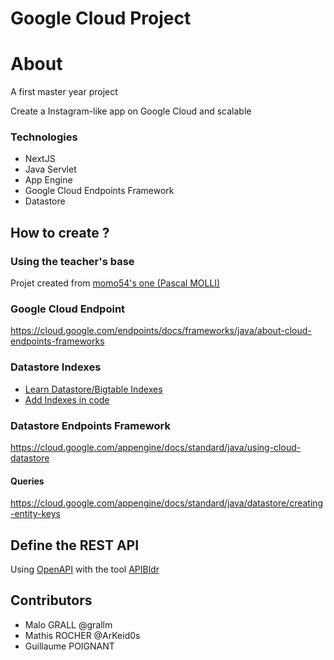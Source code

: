 # Google Cloud Project
# About
A first master year project

Create a Instagram-like app on Google Cloud and scalable

### Technologies
- NextJS
- Java Servlet
- App Engine
- Google Cloud Endpoints Framework
- Datastore


## How to create ?
### Using the teacher's base
Projet created from [momo54's one (Pascal MOLLI)]()

### Google Cloud Endpoint
https://cloud.google.com/endpoints/docs/frameworks/java/about-cloud-endpoints-frameworks

### Datastore Indexes
- [Learn Datastore/Bigtable Indexes](https://cloud.google.com/datastore/docs/concepts/indexes)
- [Add Indexes in code](https://cloud.google.com/appengine/docs/standard/java/configuring-datastore-indexes-with-index-yaml)

### Datastore Endpoints Framework
https://cloud.google.com/appengine/docs/standard/java/using-cloud-datastore

#### Queries
https://cloud.google.com/appengine/docs/standard/java/datastore/creating-entity-keys


## Define the REST API
Using [OpenAPI](https://openapi.tools/) with the tool [APIBldr](https://www.apibldr.com/source)

## Contributors
- Malo GRALL @grallm
- Mathis ROCHER @ArKeid0s
- Guillaume POIGNANT